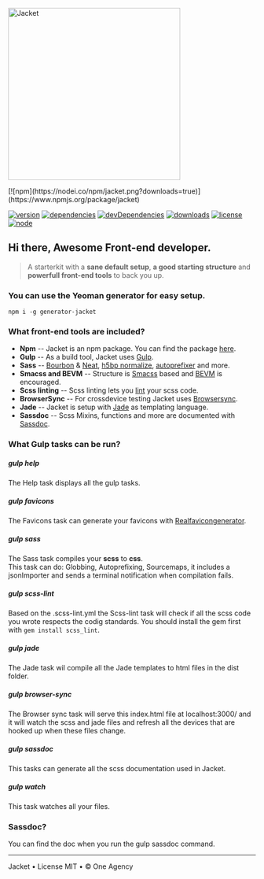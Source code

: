 <p align="left">
  <img src="http://crosscheck.github.io/Jacket/img/logo/Jacket-large.png" width="350" alt="Jacket"/>
</p>
[![npm](https://nodei.co/npm/jacket.png?downloads=true)](https://www.npmjs.org/package/jacket)

[![version](https://img.shields.io/npm/v/jacket.svg)](https://www.npmjs.org/package/jacket)
[![dependencies](https://david-dm.org/Crosscheck/Jacket.svg)](https://david-dm.org/Crosscheck/Jacket)
[![devDependencies](https://david-dm.org/Crosscheck/Jacket/dev-status.svg)](https://david-dm.org/Crosscheck/Jacket#info=devDependencies)
[![downloads](https://img.shields.io/npm/dm/jacket.svg)](https://www.npmjs.org/package/jacket)
[![license](https://img.shields.io/npm/l/jacket.svg)](https://www.npmjs.org/package/jacket)
[![node](https://img.shields.io/node/v/jacket.svg)](https://www.npmjs.org/package/jacket)

## Hi there, Awesome Front-end developer.

> A starterkit with a **sane default setup**, **a good starting structure** 
> and **powerfull front-end tools** to back you up.

### You can use the Yeoman generator for easy setup.

`npm i -g generator-jacket`

### What front-end tools are included?

* **Npm** -- Jacket is an npm package. You can find the package [here](https://www.npmjs.com/package/jacket).
* **Gulp** -- As a build tool, Jacket uses [Gulp](http://gulpjs.com/).
* **Sass** -- [Bourbon](http://bourbon.io/) & [Neat](http://neat.bourbon.io/), [h5bp normalize](https://html5boilerplate.com/), [autoprefixer](https://twitter.com/autoprefixer) and more.
* **Smacss and BEVM** -- Structure is [Smacss](http://smacss.com/) based and [BEVM](https://viget.com/extend/bem-sass-modifiers) is encouraged.
* **Scss linting** -- Scss linting lets you [lint](https://github.com/brigade/scss-lint) your scss code.
* **BrowserSync** -- For crossdevice testing Jacket uses [Browsersync](https://www.browsersync.io/).
* **Jade** -- Jacket is setup with [Jade](http://jade-lang.com/) as templating language.
* **Sassdoc** -- Scss Mixins, functions and more are documented with [Sassdoc](http://sassdoc.com/).

### What Gulp tasks can be run?

##### gulp help

The Help task displays all the gulp tasks.

##### gulp favicons

The Favicons task can generate your favicons with [Realfavicongenerator](http://realfavicongenerator.net/).

##### gulp sass

The Sass task compiles your **scss** to **css**. <br>
This task can do: Globbing, Autoprefixing, Sourcemaps, it includes a jsonImporter and sends a terminal notification when compilation fails.

##### gulp scss-lint

Based on the .scss-lint.yml the Scss-lint task will check if all the scss code you wrote respects the codig standards.
You should install the gem first with `gem install scss_lint`.


##### gulp jade

The Jade task wil compile all the Jade templates to html files in the dist folder.


##### gulp browser-sync

The Browser sync task will serve this index.html file at localhost:3000/
and it will watch the scss and jade files and refresh all the devices that are hooked up when these files change.


##### gulp sassdoc

This tasks can generate all the scss documentation used in Jacket.


##### gulp watch

This task watches all your files.


### Sassdoc?

You can find the doc when you run the gulp sassdoc command.

---

Jacket &bull; License MIT &bull; &copy; One Agency
